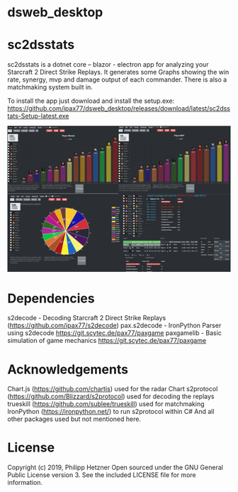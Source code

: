 # dsweb_desktop

# sc2dsstats

sc2dsstats is a dotnet core – blazor - electron app for analyzing your Starcraft 2 Direct Strike Replays. It generates some Graphs showing the win rate, synergy, mvp and damage output of each commander. There is also a matchmaking system built in. 

To install the app just download and install the setup.exe: 
https://github.com/ipax77/dsweb_desktop/releases/download/latest/sc2dsstats-Setup-latest.exe

![sample graph](/images/dsweb_desktop.png)

# Dependencies
s2decode - Decoding Starcraft 2 Direct Strike Replays (https://github.com/ipax77/s2decode)
pax.s2decode - IronPython Parser using s2decode https://git.scytec.de/pax77/paxgame
paxgamelib - Basic simulation of game mechanics https://git.scytec.de/pax77/paxgame

# Acknowledgements
Chart.js (https://github.com/chartjs) used for the radar Chart
s2protocol (https://github.com/Blizzard/s2protocol) used for decoding the replays
trueskill (https://github.com/sublee/trueskill) used for matchmaking
IronPython (https://ironpython.net/) to run s2protocol within C#
And all other packages used but not mentioned here.


# License

Copyright (c) 2019, Philipp Hetzner
Open sourced under the GNU General Public License version 3. See the included LICENSE file for more information.

